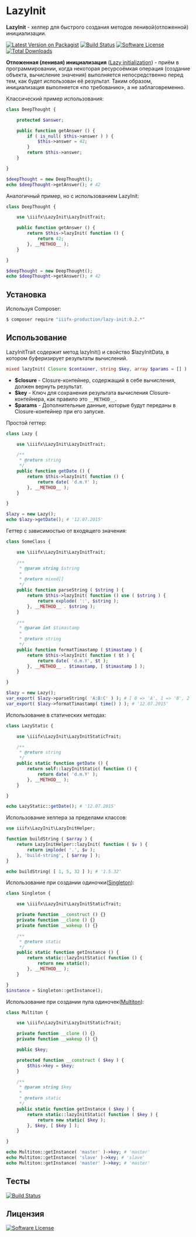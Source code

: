 # LazyInit

**LazyInit** - хелпер для быстрого создания методов ленивой(отложенной) инициализации.

[![Latest Version on Packagist][ico-version]][link-packagist] [![Build Status][ico-travis]][link-travis] [![Software License][ico-license]](LICENSE.md) [![Total Downloads][ico-downloads]][link-downloads]

**Отложенная (ленивая) инициализация** ([Lazy initialization][link-wikipedia-lazyinit]) - приём в программировании, когда некоторая ресурсоёмкая операция (создание объекта, вычисление значения) выполняется непосредственно перед тем, как будет использован её результат. Таким образом, инициализация выполняется «по требованию», а не заблаговременно.

Классический пример использования:
``` php
class DeepThought {

    protected $answer;

    public function getAnswer () {
        if ( is_null( $this->answer ) ) {
            $this->answer = 42;
        }
        return $this->answer;
    }

}

$deepThought = new DeepThought();
echo $deepThought->getAnswer(); # 42
``` 

Аналогичный пример, но с использованием LazyInit:
``` php
class DeepThought {

    use \iiifx\LazyInit\LazyInitTrait;

    public function getAnswer () {
        return $this->lazyInit( function () {
            return 42;
        }, __METHOD__ );
    }

}

$deepThought = new DeepThought();
echo $deepThought->getAnswer(); # 42
```

## Установка

Используя Composer:

``` bash
$ composer require "iiifx-production/lazy-init:0.2.*"
```

## Использование

LazyInitTrait содержит метод lazyInit() и свойство $lazyInitData, в котором буферизирует результаты вычислений.

``` php
mixed lazyInit( Closure $container, string $key, array $params = [] )
```

- **$closure** - Closure-контейнер, содержащий в себе вычисления, должен вернуть результат.
- **$key** - Ключ для сохранения результата вычисления Closure-контейнера, как правило это `__METHOD__`.
- **$params** - Дополнительные данные, которые будут переданы в Closure-контейнер при его запуске.


Простой геттер:
``` php
class Lazy {

    use \iiifx\LazyInit\LazyInitTrait;

    /**
     * @return string
     */
    public function getDate () {
        return $this->lazyInit( function () {
            return date( 'd.m.Y' );
        }, __METHOD__ );
    }

}

$lazy = new Lazy();
echo $lazy->getDate(); # '12.07.2015'
```



Геттер с зависимостью от входящего значения:
``` php
class SomeClass {

    use \iiifx\LazyInit\LazyInitTrait;

    /**
     * @param string $string
     *
     * @return mixed[]
     */
    public function parseString ( $string ) {
        return $this->lazyInit( function () use ( $string ) {
            return explode( ':', $string );
        }, __METHOD__ . $string );
    }

    /**
     * @param int $timastamp
     *
     * @return string
     */
    public function formatTimastamp ( $timastamp ) {
        return $this->lazyInit( function ( $t ) {
            return date( 'd.m.Y', $t );
        }, __METHOD__ . $timastamp, [ $timastamp ] );
    }

}

$lazy = new Lazy();
var_export( $lazy->parseString( 'A:B:C' ) ); # [ 0 => 'A', 1 => 'B', 2 => 'C' ]
var_export( $lazy->formatTimastamp( time() ) ); # '12.07.2015'
```



Использование в статических методах:
``` php
class LazyStatic {

    use \iiifx\LazyInit\LazyInitStaticTrait;

    /**
     * @return string
     */
    public static function getDate () {
        return self::lazyInitStatic( function () {
            return date( 'd.m.Y' );
        }, __METHOD__ );
    }

}

echo LazyStatic::getDate(); # '12.07.2015'
```



Использование хелпера за пределами классов:
``` php
use iiifx\LazyInit\LazyInitHelper;

function buildString ( $array ) {
    return LazyInitHelper::lazyInit( function ( $v ) {
        return implode( '.', $v );
    }, 'build-string', [ $array ] );
}

echo buildString( [ 1, 5, 32 ] ); # '1.5.32'
```



Использование при создании одиночки([Singleton][link-wikipedia-singleton]):
``` php
class Singleton {

    use \iiifx\LazyInit\LazyInitStaticTrait;

    private function __construct () {}
    private function __clone () {}
    private function __wakeup () {}

    /**
     * @return static
     */
    public static function getInstance () {
        return static::lazyInitStatic( function () {
            return new static();
        }, __METHOD__ );
    }

}
$instance = Singleton::getInstance();
```



Использование при создании пула одиночек([Multiton][link-wikipedia-multiton]):
``` php
class Multiton {

    use \iiifx\LazyInit\LazyInitStaticTrait;

    private function __clone () {}
    private function __wakeup () {}

    public $key;

    protected function __construct ( $key ) {
        $this->key = $key;
    }

    /**
     * @param string $key
     *
     * @return static
     */
    public static function getInstance ( $key ) {
        return static::lazyInitStatic( function ( $key ) {
            return new static( $key );
        }, $key, [ $key ] );
    }

}

echo Multiton::getInstance( 'master' )->key; # 'master'
echo Multiton::getInstance( 'slave' )->key; # 'slave'
echo Multiton::getInstance( 'master' )->key; # 'master'
```

## Тесты

[![Build Status][ico-travis]][link-travis]

## Лицензия

[![Software License][ico-license]](LICENSE.md)



[ico-version]: https://img.shields.io/packagist/v/iiifx-production/lazy-init.svg
[ico-license]: https://img.shields.io/badge/license-MIT-brightgreen.svg
[ico-downloads]: https://img.shields.io/packagist/dt/iiifx-production/lazy-init.svg
[ico-travis2]: https://img.shields.io/travis/thephpleague/:package_name/master.svg
[ico-travis]: https://travis-ci.org/iiifx-production/lazy-init.svg

[link-packagist]: https://packagist.org/packages/iiifx-production/lazy-init
[link-downloads]: https://packagist.org/packages/iiifx-production/lazy-init
[link-travis]: https://travis-ci.org/iiifx-production/lazy-init
[link-wikipedia-lazyinit]: https://ru.wikipedia.org/wiki/%D0%9E%D1%82%D0%BB%D0%BE%D0%B6%D0%B5%D0%BD%D0%BD%D0%B0%D1%8F_%D0%B8%D0%BD%D0%B8%D1%86%D0%B8%D0%B0%D0%BB%D0%B8%D0%B7%D0%B0%D1%86%D0%B8%D1%8F
[link-wikipedia-singleton]: https://ru.wikipedia.org/wiki/%D0%9E%D0%B4%D0%B8%D0%BD%D0%BE%D1%87%D0%BA%D0%B0_(%D1%88%D0%B0%D0%B1%D0%BB%D0%BE%D0%BD_%D0%BF%D1%80%D0%BE%D0%B5%D0%BA%D1%82%D0%B8%D1%80%D0%BE%D0%B2%D0%B0%D0%BD%D0%B8%D1%8F)
[link-wikipedia-multiton]: https://en.wikipedia.org/wiki/Multiton_pattern
